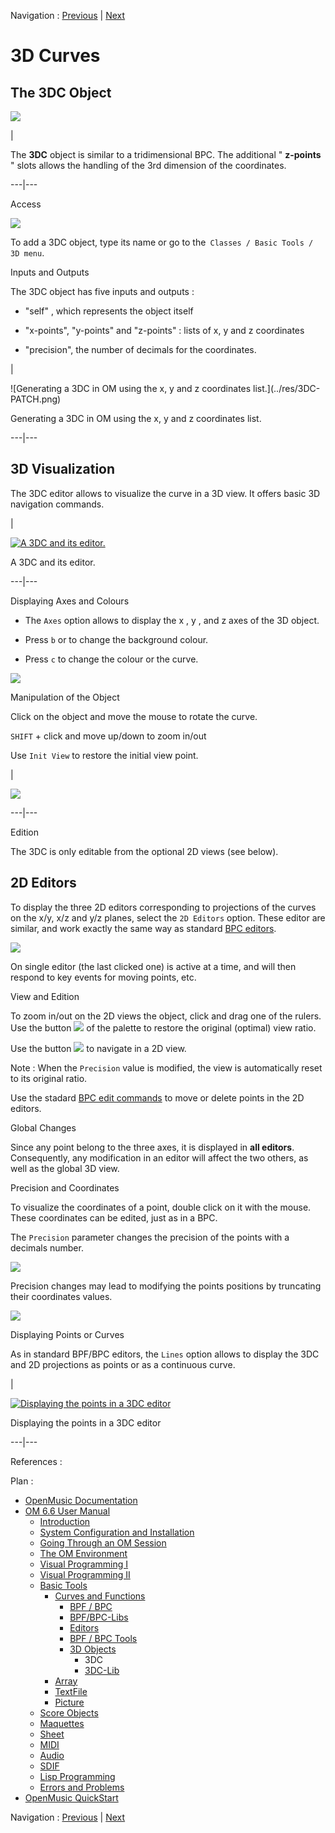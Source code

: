 
Navigation : [Previous](3D "page précédente\(3D Objects\)") |
[Next](3DC-Lib "Next\(3DC-Lib\)")

# 3D Curves

## The 3DC Object

![](../res/3DC_icon.png)

|

The  **3DC** object is similar to a tridimensional  BPC. The additional "
**z-points** " slots allows the handling of the 3rd dimension of the
coordinates.  
  
---|---  
  
Access

![](../res/3Dmenu.png)

To add a  3DC object, type its name or go to the` Classes / Basic Tools / 3D
menu`.

Inputs and Outputs

The 3DC object has five inputs and outputs :

  * "self" , which represents the object itself

  * "x-points", "y-points" and "z-points" : lists of x, y and z coordinates

  * "precision", the number of decimals for the coordinates. 

|

![Generating a 3DC in OM using the x, y and z coordinates list.](../res/3DC-
PATCH.png)

Generating a 3DC in OM using the x, y and z coordinates list.  
  
---|---  
  
## 3D Visualization

The 3DC editor allows to visualize the curve in a 3D view. It offers basic 3D
navigation commands.

|

[![A 3DC and its editor.](../res/3Deditor_1.png)](../res/3Deditor.png "Cliquez
pour agrandir")

A 3DC and its editor.  
  
---|---  
  
Displaying Axes and Colours

  * The `Axes` option allows to display the  x ,  y , and  z axes of the 3D object.

  * Press `b` or to change the background colour.

  * Press `c` to change the colour or the curve.

![](../res/changecolour.png)

Manipulation of the Object

Click on the object and move the mouse to rotate the curve.

`SHIFT` \+ click and move up/down to zoom in/out

Use `Init View` to restore the initial view point.

|

[![](../res/iniview_1.png)](../res/iniview.png "Cliquez pour agrandir")  
  
---|---  
  
Edition

The 3DC is only editable from the optional 2D views (see below).

## 2D Editors

To display the three 2D editors corresponding to projections of the curves on
the x/y, x/z and y/z planes, select the `2D Editors` option. These editor are
similar, and work exactly the same way as standard [BPC
editors](BPFEditors).

![](../res/3D-2D-views.png)

On single editor (the last clicked one) is active at a time, and will then
respond to key events for moving points, etc.

View and Edition

To zoom in/out on the 2D views the object, click and drag one of the rulers.
Use the button ![](../res/resizecurs_icon.png) of the palette to restore the
original (optimal) view ratio.

Use the button ![](../res/hand_icon.png) to navigate in a 2D view.

Note : When the `Precision` value is modified, the view is automatically reset
to its original ratio.

Use the stadard [BPC edit commands](Edition) to move or delete points in
the 2D editors.

Global Changes

Since any point belong to the three axes, it is displayed in **all editors**.
Consequently, any modification in an editor will affect the two others, as
well as the global 3D view.

Precision and Coordinates

To visualize the coordinates of a point, double click on it with the mouse.
These coordinates can be edited, just as in a BPC.

The `Precision` parameter changes the precision of the points with a decimals
number.

![](../res/selectpoint2.png)

Precision changes may lead to modifying the points positions by truncating
their coordinates values.

![](../res/changeposition.png)

Displaying Points or Curves

As in standard BPF/BPC editors, the `Lines` option allows to display the 3DC
and 2D projections as points or as a continuous curve.

|

[![Displaying the points in a 3DC
editor](../res/3D-points_1.png)](../res/3D-points.png "Cliquez pour agrandir")

Displaying the points in a 3DC editor  
  
---|---  
  
References :

Plan :

  * [OpenMusic Documentation](OM-Documentation)
  * [OM 6.6 User Manual](OM-User-Manual)
    * [Introduction](00-Sommaire)
    * [System Configuration and Installation](Installation)
    * [Going Through an OM Session](Goingthrough)
    * [The OM Environment](Environment)
    * [Visual Programming I](BasicVisualProgramming)
    * [Visual Programming II](AdvancedVisualProgramming)
    * [Basic Tools](BasicObjects)
      * [Curves and Functions](CurvesAndFunctions)
        * [BPF / BPC](BPF-BPC)
        * [BPF/BPC-Libs](MultiBPF)
        * [Editors](BPFEditors)
        * [BPF / BPC Tools](Tools)
        * [3D Objects](3D)
          * 3DC
          * [3DC-Lib](3DC-Lib)
      * [Array](ClassArray)
      * [TextFile](textfile)
      * [Picture](Picture)
    * [Score Objects](ScoreObjects)
    * [Maquettes](Maquettes)
    * [Sheet](Sheet)
    * [MIDI](MIDI)
    * [Audio](Audio)
    * [SDIF](SDIF)
    * [Lisp Programming](Lisp)
    * [Errors and Problems](errors)
  * [OpenMusic QuickStart](QuickStart-Chapters)

Navigation : [Previous](3D "page précédente\(3D Objects\)") |
[Next](3DC-Lib "Next\(3DC-Lib\)")

